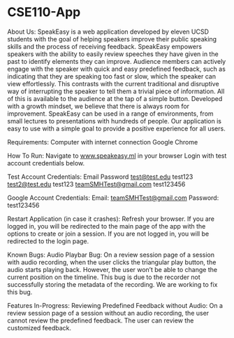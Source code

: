 # CSE110-App

About Us:
SpeakEasy is a web application developed by eleven UCSD students with the goal of helping speakers improve their public speaking skills and the process of receiving feedback. SpeakEasy empowers speakers with the ability to easily review speeches they have given in the past to identify elements they can improve. Audience members can actively engage with the speaker with quick and easy predefined feedback, such as indicating that they are speaking too fast or slow, which the speaker can view effortlessly. This contrasts with the current traditional and disruptive way of interrupting the speaker to tell them a trivial piece of information. All of this is available to the audience at the tap of a simple button.
Developed with a growth mindset, we believe that there is always room for improvement. SpeakEasy can be used in a range of environments, from small lectures to presentations with hundreds of people. Our application is easy to use with a simple goal to provide a positive experience for all users.

Requirements:
Computer with internet connection
Google Chrome

How To Run:
Navigate to www.speakeasy.ml in your browser
Login with test account credentials below.

Test Account Credentials:
Email                         Password
test@test.edu                 test123
test2@test.edu                test123
teamSMHTest@gmail.com         test123456

Google Account Credentials:
Email: teamSMHTest@gmail.com
Password: test123456

Restart Application (in case it crashes):
Refresh your browser.
If you are logged in, you will be redirected to the main page of the app with the options to create or join a session.
If you are not logged in, you will be redirected to the login page.

Known Bugs:
Audio Playbar Bug:
On a review session page of a session with audio recording, when the user clicks the triangular play button, the audio starts playing back. However, the user won’t be able to change the current position on the timeline.
This bug is due to the recorder not successfully storing the metadata of the recording. We are working to fix this bug.

Features In-Progress:
Reviewing Predefined Feedback without Audio:
On a review session page of a session without an audio recording, the user cannot review the predefined feedback. The user can review the customized feedback.
